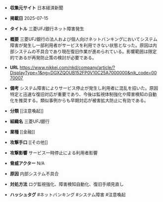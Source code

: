 - **収集元サイト**
日本経済新聞

- **掲載日**
2025-07-15

- **タイトル**
三菱UFJ銀行ネット障害発生

- **概要**
三菱UFJ銀行の法人および個人向けネットバンキングにおいてシステム障害が発生し一部利用者がサービスを利用できない状態となった。原因は内部システムの不具合であり現在復旧作業が進められている。影響範囲は限定的であるが再発防止策の検討が必要である。

- **URL**
https://www.nikkei.com/nkd/company/article/?DisplayType=1&ng=DGXZQOUB152FP0V10C25A7000000&nik_code=0070007

- **備考**
システム障害によりサービス停止が発生し利用者に混乱を招いた。原因特定と迅速な復旧対応が重要であり、今後は監視体制強化や障害検知の自動化を推奨する。類似事例からも早期対応が被害拡大防止に有効である。

- **分類**
[[注意喚起]]

- **組織名**
三菱UFJ銀行

- **業種**
[[金融]]

- **攻撃手口**
[[その他]]

- **攻撃影響**
サービス一時停止による利用者影響

- **脅威アクター**
N/A

- **原因**
内部システム不具合

- **対処方法**
ログ監視強化、障害検知自動化、復旧手順見直し

- **ハッシュタグ**
#ネットバンキング #システム障害 #注意喚起
